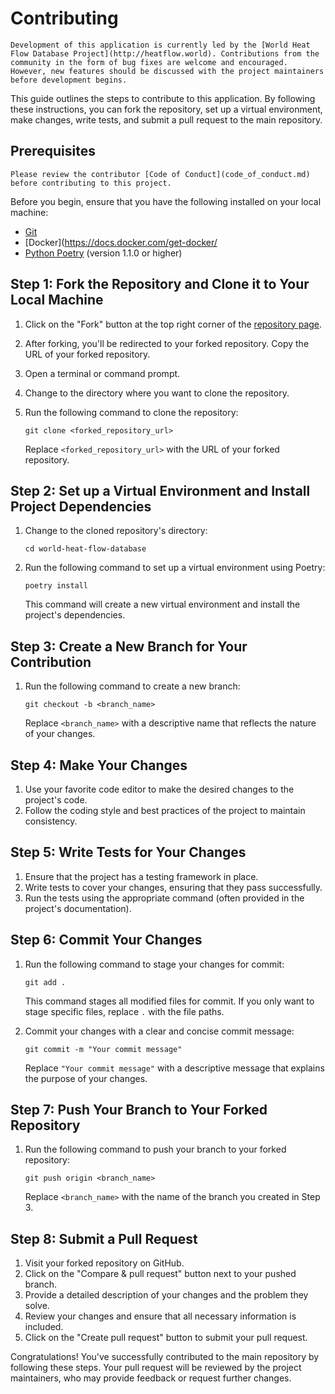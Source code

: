 # Contributing

```{attention}
Development of this application is currently led by the [World Heat Flow Database Project](http://heatflow.world). Contributions from the community in the form of bug fixes are welcome and encouraged. However, new features should be discussed with the project maintainers before development begins.
```

This guide outlines the steps to contribute to this application. By following these instructions, you can fork the repository, set up a virtual environment, make changes, write tests, and submit a pull request to the main repository.

## Prerequisites

```{important}
Please review the contributor [Code of Conduct](code_of_conduct.md) before contributing to this project.
```

Before you begin, ensure that you have the following installed on your local machine:

- [Git](https://git-scm.com/downloads)
- [Docker](https://docs.docker.com/get-docker/
- [Python Poetry](https://python-poetry.org/docs/) (version 1.1.0 or higher)

## Step 1: Fork the Repository and Clone it to Your Local Machine

1. Click on the "Fork" button at the top right corner of the [repository page](https://github.com/WorldHeatFlowDatabase/world-heat-flow-database).
2. After forking, you'll be redirected to your forked repository. Copy the URL of your forked repository.
3. Open a terminal or command prompt.
4. Change to the directory where you want to clone the repository.
5. Run the following command to clone the repository:

   ```shell
   git clone <forked_repository_url>
   ```

   Replace `<forked_repository_url>` with the URL of your forked repository.

## Step 2: Set up a Virtual Environment and Install Project Dependencies

1. Change to the cloned repository's directory:

   ```shell
   cd world-heat-flow-database
   ```

2. Run the following command to set up a virtual environment using Poetry:

   ```shell
   poetry install
   ```

   This command will create a new virtual environment and install the project's dependencies.

## Step 3: Create a New Branch for Your Contribution

1. Run the following command to create a new branch:

   ```shell
   git checkout -b <branch_name>
   ```

   Replace `<branch_name>` with a descriptive name that reflects the nature of your changes.

## Step 4: Make Your Changes

1. Use your favorite code editor to make the desired changes to the project's code.
2. Follow the coding style and best practices of the project to maintain consistency.

## Step 5: Write Tests for Your Changes

1. Ensure that the project has a testing framework in place.
2. Write tests to cover your changes, ensuring that they pass successfully.
3. Run the tests using the appropriate command (often provided in the project's documentation).

## Step 6: Commit Your Changes

1. Run the following command to stage your changes for commit:

   ```shell
   git add .
   ```

   This command stages all modified files for commit. If you only want to stage specific files, replace `.` with the file paths.

2. Commit your changes with a clear and concise commit message:

   ```shell
   git commit -m "Your commit message"
   ```

   Replace `"Your commit message"` with a descriptive message that explains the purpose of your changes.

## Step 7: Push Your Branch to Your Forked Repository

1. Run the following command to push your branch to your forked repository:

   ```shell
   git push origin <branch_name>
   ```

   Replace `<branch_name>` with the name of the branch you created in Step 3.

## Step 8: Submit a Pull Request

1. Visit your forked repository on GitHub.
2. Click on the "Compare & pull request" button next to your pushed branch.
3. Provide a detailed description of your changes and the problem they solve.
4. Review your changes and ensure that all necessary information is included.
5. Click on the "Create pull request" button to submit your pull request.

Congratulations! You've successfully contributed to the main repository by following these steps. Your pull request will be reviewed by the project maintainers, who may provide feedback or request further changes.
